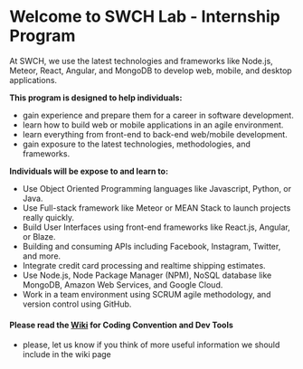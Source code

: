 # Welcome to SWCH Lab - Internship Program
At SWCH, we use the latest technologies and frameworks like Node.js, Meteor, React, Angular, and MongoDB to develop web, mobile, and desktop applications.

**This program is designed to help individuals:**
* gain experience and prepare them for a career in software development. 
* learn how to build web or mobile applications in an agile environment. 
* learn everything from front-end to back-end web/mobile development.
* gain exposure to the latest technologies, methodologies, and frameworks.   

**Individuals will be expose to and learn to:** 
* Use Object Oriented Programming languages like Javascript, Python, or Java.
* Use Full-stack framework like Meteor or MEAN Stack to launch projects really quickly.
* Build User Interfaces using front-end frameworks like React.js, Angular, or Blaze.
* Building and consuming APIs including Facebook, Instagram, Twitter, and more.
* Integrate credit card processing and realtime shipping estimates.
* Use Node.js, Node Package Manager (NPM), NoSQL database like MongoDB, Amazon Web Services, and Google Cloud.
* Work in a team environment using SCRUM agile methodology, and version control using GitHub.

#### Please read the [Wiki](https://github.com/swchllc/lab/wiki) for Coding Convention and Dev Tools
* please, let us know if you think of more useful information we should include in the wiki page
